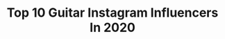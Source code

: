 ---
title: Top 10 Guitar Instagram Influencers In 2020
description: >-
  Find top guitar Instagram influencers in 2020. Most popular hashtags: #stratocaster #stayhome #epiphone #musicians.
platform: Instagram
profiles:
  - username: "guitarporn"
    fullname: >-
      𝙶𝚞𝚒𝚝𝚊𝚛𝙿𝚘𝚛𝚗®
    location: "United Kingdom"
    followers: 15047
    engagement: 233
    commentsToLikes: 0.005804
    id: ck5zp8kios7780i14reoeo49b
    verified: false
    hashtags: "#vox, #stratocaster, #lespaul, #vintage"
  - username: "guitar"
    fullname: >-
      Guitar.com
    location: "United States"
    followers: 78153
    engagement: 238
    commentsToLikes: 0.008852
    id: ck14gpbir6de50i190u5jemgs
    verified: false
    hashtags: "#joebonamassa, #folkmusic, #precbsfender, #voxguitars"
  - username: "soroushmostafaei"
    fullname: >-
      SOROUSH️💎
    location: "Iran"
    followers: 6426
    engagement: 2232
    commentsToLikes: 0.083816
    id: ck9wj15ur4u5c0j78eazlwbuv
    verified: false
    hashtags: "#baran, #chord, #amirazimi, #soroush"
  - username: "deleogt"
    fullname: >-
      
    location: "Brazil"
    followers: 52403
    engagement: 1785
    commentsToLikes: 0.134125
    id: ck6016uxwey4a0i14o16qpf8z
    verified: false
    hashtags: ""
  - username: "experience_jimi"
    fullname: >-
      experience_jimi
    location: "Italy"
    followers: 12731
    engagement: 1291
    commentsToLikes: 0.073245
    id: ck0w622b46jpz0i19nnykqx1o
    verified: false
    hashtags: "#hardrock, #slash, #guitarporn, #europeband"
  - username: "annie_foxy_"
    fullname: >-
      Annie ♡
    location: "Ukraine"
    followers: 169881
    engagement: 752
    commentsToLikes: 0.029665
    id: ck137k9kcbyur0i19qz15c4mp
    verified: false
    hashtags: ""
  - username: "moolattemusic"
    fullname: >-
      Moo Latte
    location: "South Africa"
    followers: 9214
    engagement: 1170
    commentsToLikes: 0.201726
    id: ck6tj3jkj1xtv0j71exn2j5mx
    verified: false
    hashtags: "#jazzyguitar, #tidal, #jazzguitar, #logicpro"
  - username: "wirmansyah"
    fullname: >-
      Wirmansyah Mustafa
    location: ""
    followers: 30756
    engagement: 1171
    commentsToLikes: 0.036447
    id: ckaouwoa324z90i789a5aa97k
    verified: false
    hashtags: "#lambofgod, #brodofootwear, #parasytethemaxim, #lambofgodband"
  - username: "stevelukatherofficial"
    fullname: >-
      Steve Lukather
    location: "United States"
    followers: 46349
    engagement: 1234
    commentsToLikes: 0.033461
    id: ck0ucbkaugha60i19i6glkfq2
    verified: false
    hashtags: "#awareness, #stayhome, #enjoyyourfamily"
  - username: "joewalshofficial"
    fullname: >-
      Joe Walsh
    location: ""
    followers: 119760
    engagement: 718
    commentsToLikes: 0.027593
    id: ck15pgqydxsq80i19tk2ewhpm
    verified: true
    hashtags: "#houston, #khou, #fbf, #tbt"
---